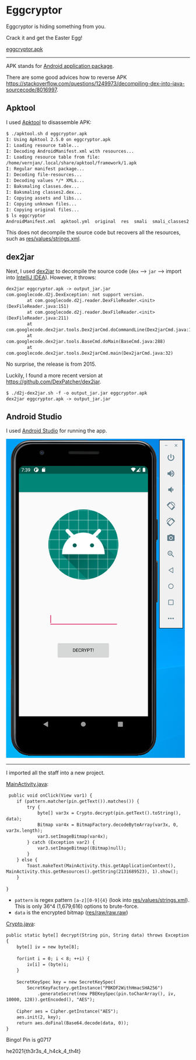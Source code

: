 # Eggcryptor
Eggcryptor is hiding something from you.

Crack it and get the Easter Egg!

[eggcryptor.apk](eggcryptor.apk)

---

APK stands for [Android application package](https://en.wikipedia.org/wiki/Android_application_package).

There are some good advices how to reverse APK https://stackoverflow.com/questions/1249973/decompiling-dex-into-java-sourcecode/8016997.

## Apktool

I used [Apktool](https://ibotpeaches.github.io/Apktool/) to disassemble APK:
```
$ ./apktool.sh d eggcryptor.apk
I: Using Apktool 2.5.0 on eggcryptor.apk
I: Loading resource table...
I: Decoding AndroidManifest.xml with resources...
I: Loading resource table from file: /home/vernjan/.local/share/apktool/framework/1.apk
I: Regular manifest package...
I: Decoding file-resources...
I: Decoding values */* XMLs...
I: Baksmaling classes.dex...
I: Baksmaling classes2.dex...
I: Copying assets and libs...
I: Copying unknown files...
I: Copying original files...
$ ls eggcryptor
AndroidManifest.xml  apktool.yml  original  res  smali  smali_classes2
```

This does not decompile the source code but recovers all the resources,
such as [res/values/strings.xml](strings.xml).

## dex2jar

Next, I used [dex2jar](https://github.com/pxb1988/dex2jar) to decompile the source code
(`dex` --> `jar` --> import into [IntelliJ IDEA](https://www.jetbrains.com/idea/)).
However, it throws:
```
dex2jar eggcryptor.apk -> output_jar.jar
com.googlecode.d2j.DexException: not support version.
        at com.googlecode.d2j.reader.DexFileReader.<init>(DexFileReader.java:151)
        at com.googlecode.d2j.reader.DexFileReader.<init>(DexFileReader.java:211)
        at com.googlecode.dex2jar.tools.Dex2jarCmd.doCommandLine(Dex2jarCmd.java:104)
        at com.googlecode.dex2jar.tools.BaseCmd.doMain(BaseCmd.java:288)
        at com.googlecode.dex2jar.tools.Dex2jarCmd.main(Dex2jarCmd.java:32)
```

No surprise, the release is from 2015.

Luckily, I found a more recent version at https://github.com/DexPatcher/dex2jar.

```
$ ./d2j-dex2jar.sh -f -o output_jar.jar eggcryptor.apk
dex2jar eggcryptor.apk -> output_jar.jar
```

## Android Studio
I used [Android Studio](https://developer.android.com/studio) for running the app.

![](eggcryptor.png)

---

I imported all the staff into a new project.

[MainActivity.java](MainActivity.java):
```
 public void onClick(View var1) {
    if (pattern.matcher(pin.getText()).matches()) {
        try {
            byte[] var3x = Crypto.decrypt(pin.getText().toString(), data);
            Bitmap var4x = BitmapFactory.decodeByteArray(var3x, 0, var3x.length);
            var3.setImageBitmap(var4x);
        } catch (Exception var2) {
            var3.setImageBitmap((Bitmap)null);
        }
    } else {
        Toast.makeText(MainActivity.this.getApplicationContext(), MainActivity.this.getResources().getString(2131689523), 1).show();
    }

}
```

- `pattern` is regex pattern `[a-z][0-9]{4}` (look into [res/values/strings.xml](strings.xml)).
  This is only 36^4 (1,679,616) options to brute-force.
- `data` is the encrypted bitmap ([res/raw/raw.raw](raw.raw))

[Crypto.java](Crypto.java):
```
public static byte[] decrypt(String pin, String data) throws Exception {
    byte[] iv = new byte[8];

    for(int i = 0; i < 8; ++i) {
        iv[i] = (byte)i;
    }

    SecretKeySpec key = new SecretKeySpec(
        SecretKeyFactory.getInstance("PBKDF2WithHmacSHA256")
            .generateSecret(new PBEKeySpec(pin.toCharArray(), iv, 10000, 128)).getEncoded(), "AES");
   
    Cipher aes = Cipher.getInstance("AES");
    aes.init(2, key);
    return aes.doFinal(Base64.decode(data, 0));
}
```

Bingo! Pin is g0717

he2021{th3r3s_4_h4ck_4_th4t}